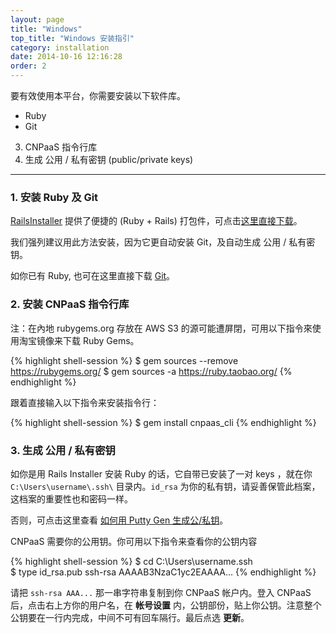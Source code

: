 ```yaml
---
layout: page
title: "Windows"
top_title: "Windows 安装指引"
category: installation
date: 2014-10-16 12:16:28
order: 2
---
```


要有效使用本平台，你需要安装以下软件库。

* Ruby
* Git
3. CNPaaS 指令行库
4. 生成 公用 / 私有密钥 (public/private keys)

---

### 1. 安装 Ruby 及 Git

[RailsInstaller](http://railsinstaller.org/en) 提供了便捷的 (Ruby + Rails) 打包件，可点击[这里直接下载](http://goo.gl/DvzVwL)。

我们强列建议用此方法安装，因为它更自动安装 Git，及自动生成 公用 / 私有密钥。

如你已有 Ruby, 也可在这里直接下载 [Git](http://git-scm.com/download/win)。

### <a name="cnpaas_cli"></a>2. 安装 CNPaaS 指令行库

注：在內地 rubygems.org 存放在 AWS S3 的源可能遭屏閉，可用以下指令來使用淘宝镜像来下载 Ruby Gems。

{% highlight shell-session %}
$ gem sources --remove https://rubygems.org/
$ gem sources -a https://ruby.taobao.org/
{% endhighlight %}

跟着直接输入以下指令来安装指令行：

{% highlight shell-session %}
$ gem install cnpaas_cli
{% endhighlight %}

### 3. 生成 公用 / 私有密钥

如你是用 Rails Installer 安装 Ruby 的话，它自带已安装了一对 keys ，就在你 `C:\Users\username\.ssh\` 目录内。`id_rsa` 为你的私有钥，请妥善保管此档案，这档案的重要性也和密码一样。

否则，可点击这里查看 [如何用 Putty Gen 生成公/私钥](http://blog.faq-book.com/?p=1444)。

CNPaaS 需要你的公用钥。你可用以下指令来查看你的公钥内容

{% highlight shell-session %}
$ cd C:\Users\username\.ssh\
$ type id_rsa.pub
ssh-rsa AAAAB3NzaC1yc2EAAAA...
{% endhighlight %}

请把 `ssh-rsa AAA...` 那一串字符串复制到你 CNPaaS 帐户内。登入 CNPaaS 后，点击右上方你的用户名，在 **帐号设置** 内，公钥部份，贴上你公钥。注意整个公钥要在一行内完成，中间不可有回车隔行。最后点选 **更新**。
